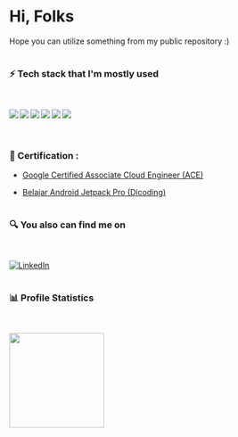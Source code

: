 # Hi, Folks
Hope you can utilize something from my public repository :)
#
### ⚡️ Tech stack that I'm mostly used
<br>
<p align="justify">
<img align="left" src="https://img.shields.io/badge/Go-white?logo=go&logoColor=00ACD7" />
<img align="left" src="https://img.shields.io/badge/Docker-2497ED?logo=docker&logoColor=white" />
<img align="left" src="https://img.shields.io/badge/Mysql-00608C?logo=mysql&logoColor=white" />
<img align="left" src="https://img.shields.io/badge/MongoDB-10AA50?logo=mongodb&logoColor=white" />
<img align="left" src="https://img.shields.io/badge/k8s-326CE5?logo=kubernetes&logoColor=white"/>
<img align="left" src="https://img.shields.io/badge/rabbitMQ-FF6600?logo=rabbitmq&logoColor=white"/>  
<br><br>
</p>

#
### 📜 Certification :

- <a href="https://www.credential.net/b2030c41-2c69-40f6-a06a-193d0a8cddf2?key=196a2d60b9c02886e5107c5c568807a9b3d7ec2e07f111fb4aff637d5ac150dd">Google Certified Associate Cloud Engineer (ACE)</a>

- <a href="https://www.dicoding.com/certificates/RVZK4D4M4PD5">Belajar Android Jetpack Pro (Dicoding)</a>


#
### 🔍 You also can find me on
<br>
<p> 
  <a href="https://www.linkedin.com/in/wahyudotdev/" target="_blank">
    <img alt="LinkedIn" src="https://img.shields.io/badge/linkedin-%230077B5.svg?&style=for-the-badge&logo=linkedin&logoColor=white" />
  </a> 
</p>

#

### 📊 Profile Statistics
<br>
<p align="left">
<img height="170em" src="https://github-readme-stats-eight-theta.vercel.app/api?username=wahyudotdev&show_icons=true&theme=buefy&include_all_commits=true&count_private=true"/>

</p>
